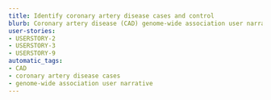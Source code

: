 ```yaml
---
title: Identify coronary artery disease cases and control
blurb: Coronary artery disease (CAD) genome-wide association user narrative.
user-stories:
- USERSTORY-2
- USERSTORY-3
- USERSTORY-9
automatic_tags:
- CAD
- coronary artery disease cases
- genome-wide association user narrative
---
```

